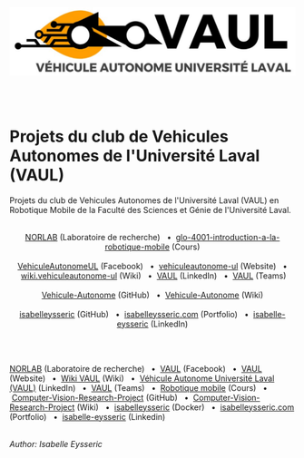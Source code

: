 <p align="center">
  <img src="https://github.com/isabelleysseric/Vehicule-Autonome/blob/main/logo_vaul.png" />
</p>
<br/>
<br/>


# Projets du club de Vehicules Autonomes de l'Université Laval (VAUL) 
Projets du club de Vehicules Autonomes de l'Université Laval (VAUL) en Robotique Mobile de la Faculté des Sciences et Génie de l'Université Laval.
<br/>
<br/>


<p align='center'>
  <a href="https://norlab.ulaval.ca/">NORLAB</a> (Laboratoire de recherche)
  &nbsp; • &nbsp;<a href="https://www.ulaval.ca/etudes/cours/glo-4001-introduction-a-la-robotique-mobile">glo-4001-introduction-a-la-robotique-mobile</a> (Cours)<br/><br/>
  <a href="https://www.facebook.com/VehiculeAutonomeUL/">VehiculeAutonomeUL</a> (Facebook)
  &nbsp; • &nbsp;<a href="https://vehiculeautonome-ul.com/">vehiculeautonome-ul</a> (Website)
  &nbsp; • &nbsp;<a href="http://wiki.vehiculeautonome-ul.ca/">wiki.vehiculeautonome-ul</a> (Wiki)
  &nbsp; • &nbsp;<a href="https://ca.linkedin.com/company/vaul">VAUL</a> (LinkedIn)
  &nbsp; • &nbsp;<a href="https://teams.microsoft.com/l/channel/19%3a67c70bbfde604e6a834aff1fad56ec09%40thread.tacv2/G%25C3%25A9n%25C3%25A9ral?groupId=f91a2ad6-a5ef-4e18-9b12-c1f6e06c60fb&tenantId=56778bd5-6a3f-4bd3-a265-93163e4d5bfe">VAUL</a> (Teams)<br/><br/>
  <a href="https://github.com/isabelleysseric/Vehicule-Autonome">Vehicule-Autonome</a> (GitHub)
  &nbsp; • &nbsp;<a href="https://github.com/isabelleysseric/Vehicule-Autonome/wiki">Vehicule-Autonome</a> (Wiki)<br/><br/>
  <a href="https://github.com/isabelleysseric">isabelleysseric</a> (GitHub)
  &nbsp; • &nbsp;<a href="https://isabelleysseric.com/">isabelleysseric.com</a> (Portfolio)
  &nbsp; • &nbsp;<a href="https://www.linkedin.com/in/isabelle-eysseric/">isabelle-eysseric</a> (LinkedIn) <br/>
</p>
<br/>
<br/>



[NORLAB](https://norlab.ulaval.ca/) (Laboratoire de recherche)
&nbsp; • &nbsp;[VAUL](https://www.facebook.com/VehiculeAutonomeUL/) (Facebook)
&nbsp; • &nbsp;[VAUL](https://vehiculeautonome-ul.com/) (Website)
&nbsp; • &nbsp;[Wiki VAUL](http://wiki.vehiculeautonome-ul.ca/) (Wiki)
&nbsp; • &nbsp;[Véhicule Autonome Université Laval (VAUL)](https://ca.linkedin.com/company/vaul) (LinkedIn)
&nbsp; • &nbsp;[VAUL](https://teams.microsoft.com/l/channel/19%3a67c70bbfde604e6a834aff1fad56ec09%40thread.tacv2/G%25C3%25A9n%25C3%25A9ral?groupId=f91a2ad6-a5ef-4e18-9b12-c1f6e06c60fb&tenantId=56778bd5-6a3f-4bd3-a265-93163e4d5bfe) (Teams)
&nbsp; • &nbsp;[Robotique mobile](https://www.ulaval.ca/etudes/cours/glo-4001-introduction-a-la-robotique-mobile) (Cours)
&nbsp; • &nbsp;[Computer-Vision-Research-Project](https://github.com/isabelleysseric/Vehicule-Autonome) (GitHub)
&nbsp; • &nbsp;[Computer-Vision-Research-Project](https://github.com/isabelleysseric/Vehicule-Autonome/wiki) (Wiki)
&nbsp; • &nbsp;[isabelleysseric](https://hub.docker.com/u/isabelleysseric) (Docker)
&nbsp; • &nbsp;[isabelleysseric.com](https://isabelleysseric.com) (Portfolio)
&nbsp; • &nbsp;[isabelle-eysseric](https://www.linkedin.com/in/isabelle-eysseric/) (Linkedin)
<br/>
<br/>


*Author: Isabelle Eysseric*
<br/>
<br/>
